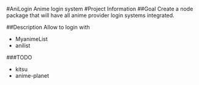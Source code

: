 #AniLogin
Anime login system
#Project Information
##Goal
Create a node package that will have all anime provider login systems integrated.

##Description
Allow to login with
 - MyanimeList 
 - anilist 
 

 ###TODO
 - kitsu
 - anime-planet 